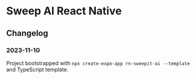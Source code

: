# Sweep AI React Native

## Changelog

### 2023-11-10
Project bootstrapped with `npx create-expo-app rn-sweepit-ai --template` and TypeScript template.
